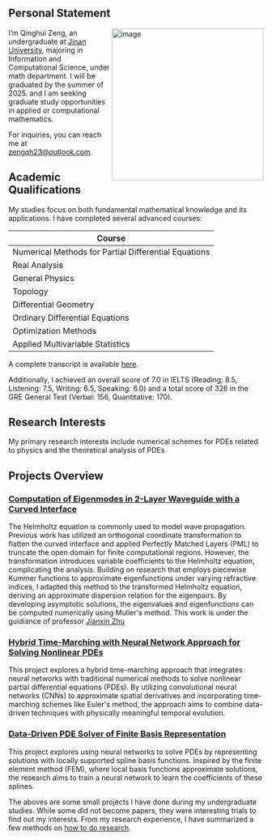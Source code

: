 ## Personal Statement
<img src="https://github.com/user-attachments/assets/a838e8f8-d0f0-4ce5-b84f-5b5e5cbafecd" alt="image" width="300" align="right">

I’m Qinghui Zeng, an undergraduate at [Jinan University](https://english.jnu.edu.cn/), majoring in Information and Computational Science, under math department. I will be graduated by the summer of 2025. and I am seeking graduate study opportunities in applied or computational mathematics.

For inquiries, you can reach me at [zengqh23@outlook.com](mailto:zengqh23@outlook.com).

## Academic Qualifications
My studies focus on both fundamental mathematical knowledge and its applications. I have completed several advanced courses:

| Course                     |
|----------------------------|
| Numerical Methods for Partial Differential Equations |
| Real Analysis               |
| General Physics             |
| Topology                    |
| Differential Geometry       |
| Ordinary Differential Equations |
| Optimization Methods        |
| Applied Multivariable Statistics |

A complete transcript is available [here](https://github.com/qhzeng-gittec/Qinghui_Zeng_CV/blob/main/coursegrades.md).

Additionally, I achieved an overall score of 7.0 in IELTS (Reading: 8.5, Listening: 7.5, Writing: 6.5, Speaking: 6.0) and a total score of 326 in the GRE General Test (Verbal: 156, Quantitative: 170).

## Research Interests

My primary research interests include numerical schemes for PDEs related to physics and the theoretical analysis of PDEs

## Projects Overview


### [Computation of Eigenmodes in 2-Layer Waveguide with a Curved Interface](https://drive.google.com/file/d/1-giY1xNVN1cCthW2_tEGN3MSqhV22StS/view?usp=drive_link)

The Helmholtz equation is commonly used to model wave propagation. Previous work has utilized an orthogonal coordinate transformation to flatten the curved interface and applied Perfectly Matched Layers (PML) to truncate the open domain for finite computational regions. However, the transformation introduces variable coefficients to the Helmholtz equation, complicating the analysis. Building on research that employs piecewise Kummer functions to approximate eigenfunctions under varying refractive indices, I adapted this method to the transformed Helmholtz equation, deriving an approximate dispersion relation for the eigenpairs. By developing asymptotic solutions, the eigenvalues and eigenfunctions can be computed numerically using Muller's method. This work is under the guidiance of professor [Jianxin Zhu](https://faculty.jnu.edu.cn/xxkxjsxy/zjx2/list.htm)

### [Hybrid Time-Marching with Neural Network Approach for Solving Nonlinear PDEs ](https://github.com/qhzeng-gittec/helloitisqinghui/blob/main/projects/data_driven_pde_solver.md)

This project explores a hybrid time-marching approach that integrates neural networks with traditional numerical methods to solve nonlinear partial differential equations (PDEs). By utilizing convolutional neural networks (CNNs) to approximate spatial derivatives and incorporating time-marching schemes like Euler's method, the approach aims to combine data-driven techniques with physically meaningful temporal evolution.

### [Data-Driven PDE Solver of Finite Basis Representation](https://github.com/qhzeng-gittec/helloitisqinghui/blob/main/projects/finite_basis_neural_solver.md)

This project explores using neural networks to solve PDEs by representing solutions with locally supported spline basis functions. Inspired by the finite element method (FEM), where local basis functions approximate solutions, the research aims to train a neural network to learn the coefficients of these splines.

The aboves are some small projects I have done during my undergraduate studies. While some did not become papers, they were interesting trials to find out my interests. From my research experience, I have summarized a few methods on [how to do research](https://github.com/qhzeng-gittec/helloitisqinghui/blob/main/projects/research_experience.md).


